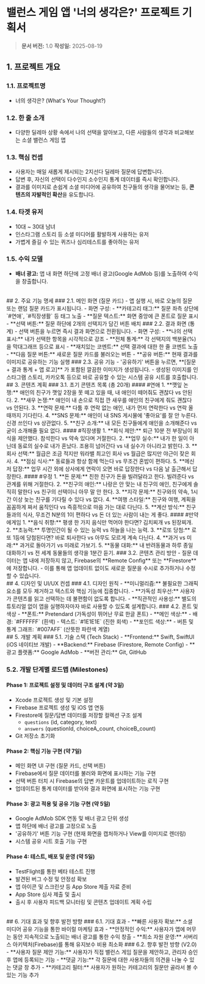 # 밸런스 게임 앱 '너의 생각은?' 프로젝트 기획서
> **문서 버전:** 1.0
> **작성일:** 2025-08-19
## 1. 프로젝트 개요
### 1.1. 프로젝트명
- 너의 생각은? (What's Your Thought?)
### 1.2. 한 줄 소개
- 다양한 딜레마 상황 속에서 나의 선택을 알아보고, 다른 사람들의 생각과 비교해보는 소셜 밸런스 게임 앱
### 1.3. 핵심 컨셉
- 사용자는 매일 새롭게 제시되는 2지선다 딜레마 질문에 답변합니다.
- 답변 후, 자신의 선택이 다수인지 소수인지 통계 데이터를 즉시 확인합니다.
- 결과를 이미지로 손쉽게 소셜 미디어에 공유하여 친구들의 생각을 물어보는 등, **콘텐츠의 자발적인 확산**을 유도합니다.
### 1.4. 타겟 유저
- 10대 ~ 30대 남녀
- 인스타그램 스토리 등 소셜 미디어를 활발하게 사용하는 유저
- 가볍게 즐길 수 있는 퀴즈나 심리테스트를 좋아하는 유저
### 1.5. 수익 모델
- **배너 광고:** 앱 내 화면 하단에 고정 배너 광고(Google AdMob 등)를 노출하여 수익을 창출합니다.
<br>
## 2. 주요 기능 명세
### 2.1. 메인 화면 (질문 카드)
- 앱 실행 시, 바로 오늘의 질문 또는 랜덤 질문 카드가 표시됩니다.
- 화면 구성:
    - **카테고리 태그:** 질문 좌측 상단에 `#연애`, `#직장생활` 등 태그 노출
    - **질문 텍스트:** 화면 중앙에 큰 폰트로 질문 표시
    - **선택 버튼:** 질문 하단에 2개의 선택지가 담긴 버튼 배치
### 2.2. 결과 화면 (통계)
- 선택 버튼을 누르면 즉시 결과 화면으로 전환됩니다.
- 화면 구성:
    - **나의 선택 표시:** 내가 선택한 항목을 시각적으로 강조
    - **전체 통계:** 각 선택지의 백분율(%)을 막대그래프 등으로 표시
    - **재치있는 코멘트:** 선택 결과에 대한 한 줄 코멘트 노출
    - **다음 질문 버튼:** 새로운 질문 카드를 불러오는 버튼
    - **공유 버튼:** 현재 결과를 이미지로 공유하는 기능 실행
### 2.3. 공유 기능
- '공유하기' 버튼을 누르면, **[질문 + 결과 통계 + 앱 로고]** 가 포함된 깔끔한 이미지가 생성됩니다.
- 생성된 이미지를 인스타그램 스토리, 카카오톡 등으로 바로 공유할 수 있는 시스템 공유 시트를 호출합니다.
<br>
## 3. 콘텐츠 계획
### 3.1. 초기 콘텐츠 목록 (총 20개)
#### #연애
1.  **깻잎 논쟁:** 애인의 친구가 깻잎 2장을 못 떼고 있을 때, 내 애인이 떼어줘도 괜찮다 vs 안된다.
2.  **새우 논쟁:** 애인이 내 손으로 직접 깐 새우를 애인의 친구에게 줘도 괜찮다 vs 안된다.
3.  **연락 문제:** 다툼 후 연락 없는 애인, 내가 먼저 연락한다 vs 연락 올 때까지 기다린다.
4.  **SNS 문제:** 애인이 내 SNS 게시물에 '좋아요'를 잘 안 누른다. 신경 쓰인다 vs 상관없다.
5.  **친구 소개:** 내 모든 친구들에게 애인을 소개해준다 vs 굳이 소개해줄 필요 없다.
#### #직장생활
1.  **회식 제안:** 퇴근 10분 전 부장님이 회식을 제안했다. 참석한다 vs 약속 있다며 거절한다.
2.  **업무 실수:** 내가 한 일이 아닌데 동료의 실수로 내가 혼났다. 조용히 넘어간다 vs 내 실수가 아니라고 밝힌다.
3.  **회사 선택:** 월급은 조금 적지만 워라밸 최고인 회사 vs 월급은 많지만 야근이 잦은 회사.
4.  **점심 식사:** 동료들과 항상 함께 먹는다 vs 무조건 혼밥이 편하다.
5.  **메신저 답장:** 업무 시간 외에 상사에게 연락이 오면 바로 답장한다 vs 다음 날 출근해서 답장한다.
#### #우정
1.  **돈 문제:** 친한 친구가 돈을 빌려달라고 한다. 빌려준다 vs 관계를 위해 거절한다.
2.  **친구의 애인:** 나랑은 안 맞는 내 친구의 애인, 친구에게 솔직히 말한다 vs 친구의 선택이니 아무 말 안 한다.
3.  **지각 문제:** 친구와의 약속, 1시간 이상 늦는 친구를 기다릴 수 있다 vs 없다.
4.  **여행 스타일:** 친구와 여행, 계획을 꼼꼼하게 짜서 움직인다 vs 즉흥적으로 마음 가는 대로 다닌다.
5.  **계산 방식:** 친구들과의 식사, 무조건 N분의 1이 편하다 vs 돈 더 있는 사람이 내는 게 좋다.
#### #만약에게임
1.  **음식 취향:** 평생 한 가지 음식만 먹어야 한다면? 김치찌개 vs 된장찌개.
2.  **초능력:** 투명인간이 될 수 있는 능력 vs 하늘을 나는 능력.
3.  **로또 당첨:** 로또 1등에 당첨된다면? 바로 퇴사한다 vs 아무도 모르게 계속 다닌다.
4.  **과거 vs 미래:** 과거로 돌아가기 vs 미래로 가보기.
5.  **동물 대화:** 내 반려동물과 하루 종일 대화하기 vs 전 세계 동물들의 생각을 1분간 듣기.
### 3.2. 콘텐츠 관리 방안
- 질문 데이터는 앱 내에 저장하지 않고, Firebase의 **Remote Config** 또는 **Firestore**에 저장합니다.
- 이를 통해 앱 업데이트 없이도 새로운 질문을 수시로 추가하거나 수정할 수 있습니다.
<br>
## 4. 디자인 및 UI/UX 컨셉
### 4.1. 디자인 원칙
- **미니멀리즘:** 불필요한 그래픽 요소를 모두 제거하고 텍스트와 핵심 기능에 집중합니다.
- **가독성 최우선:** 사용자가 콘텐츠를 읽고 선택하는 데 불편함이 없도록 합니다.
- **직관적인 사용성:** 별도의 튜토리얼 없이 앱을 실행하자마자 바로 사용할 수 있도록 설계합니다.
### 4.2. 폰트 및 색상
- **폰트:** Pretendard (가독성이 뛰어난 무료 한글 폰트)
- **메인 색상:**
    - 배경: `#FFFFFF` (흰색)
    - 텍스트: `#1E1E1E` (진한 회색)
- **포인트 색상:**
    - 버튼 및 통계 그래프: `#007AFF` (산뜻한 파란색 계열)
<br>
## 5. 개발 계획
### 5.1. 기술 스택 (Tech Stack)
- **Frontend:** Swift, SwiftUI (iOS 네이티브 개발)
- **Backend:** Firebase (Firestore, Remote Config)
- **광고 플랫폼:** Google AdMob
- **버전 관리:** Git, GitHub

### 5.2. 개발 단계별 로드맵 (Milestones)
#### Phase 1: 프로젝트 설정 및 데이터 구조 설계 (약 3일)
- Xcode 프로젝트 생성 및 기본 설정
- Firebase 프로젝트 생성 및 iOS 앱 연동
- Firestore에 질문/답변 데이터를 저장할 컬렉션 구조 설계
    - `questions` (id, category, text)
    - `answers` (questionId, choiceA_count, choiceB_count)
- Git 저장소 초기화
#### Phase 2: 핵심 기능 구현 (약 7일)
- 메인 화면 UI 구현 (질문 카드, 선택 버튼)
- Firebase에서 질문 데이터를 불러와 화면에 표시하는 기능 구현
- 선택 버튼 터치 시 Firebase의 답변 카운트를 업데이트하는 로직 구현
- 업데이트된 통계 데이터를 받아와 결과 화면에 표시하는 기능 구현
#### Phase 3: 광고 적용 및 공유 기능 구현 (약 5일)
- Google AdMob SDK 연동 및 배너 광고 단위 생성
- 앱 하단에 배너 광고를 고정으로 노출
- '공유하기' 버튼 기능 구현 (현재 화면을 캡처하거나 View를 이미지로 렌더링)
- 시스템 공유 시트 호출 기능 구현
#### Phase 4: 테스트, 배포 및 운영 (약 5일)
- TestFlight를 통한 베타 테스트 진행
- 발견된 버그 수정 및 안정성 확보
- 앱 아이콘 및 스크린샷 등 App Store 제출 자료 준비
- App Store 심사 제출 및 출시
- 출시 후 사용자 피드백 모니터링 및 콘텐츠 업데이트 계획 수립
<br>
## 6. 기대 효과 및 향후 발전 방향
### 6.1. 기대 효과
- **빠른 사용자 확보:** 소셜 미디어 공유 기능을 통한 바이럴 마케팅 효과
- **안정적인 수익:** 사용자가 앱에 머무는 동안 지속적으로 노출되는 배너 광고를 통한 수익 창출
- **최소 자원 운영:** 서버리스 아키텍처(Firebase)를 통해 유지보수 비용 최소화
### 6.2. 향후 발전 방향 (V2.0)
- **사용자 질문 제안 기능:** 사용자가 직접 밸런스 게임 질문을 제안하고, 관리자 승인 후 앱에 등록되는 기능
- **댓글 기능:** 각 질문에 대한 사용자들의 의견을 나눌 수 있는 댓글 창 추가
- **카테고리 필터:** 사용자가 원하는 카테고리의 질문만 골라서 볼 수 있는 기능 추가
